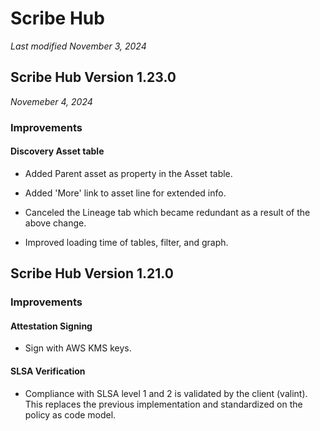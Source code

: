 # Scribe Hub
*Last modified November 3, 2024*
## Scribe Hub Version 1.23.0 
*Novemeber 4, 2024*


### Improvements
#### Discovery Asset table
- Added Parent asset as property in the Asset table.

- Added 'More' link to asset line for extended info.
- Canceled the Lineage tab which became redundant as a result of the above change.
- Improved loading time of tables, filter, and graph. 

## Scribe Hub Version 1.21.0
### Improvements
#### Attestation Signing
- Sign with AWS KMS keys.
#### SLSA Verification
- Compliance with SLSA level 1 and 2 is validated by the client (valint). This replaces the previous implementation and standardized on the policy as code model.

